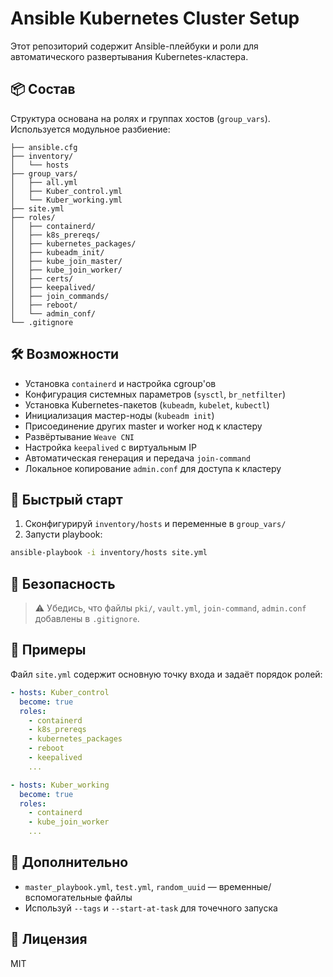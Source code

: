 # Ansible Kubernetes Cluster Setup

Этот репозиторий содержит Ansible-плейбуки и роли для автоматического развертывания Kubernetes-кластера.

## 📦 Состав

Структура основана на ролях и группах хостов (`group_vars`). Используется модульное разбиение:

```
├── ansible.cfg
├── inventory/
│   └── hosts
├── group_vars/
│   ├── all.yml
│   ├── Kuber_control.yml
│   └── Kuber_working.yml
├── site.yml
├── roles/
│   ├── containerd/
│   ├── k8s_prereqs/
│   ├── kubernetes_packages/
│   ├── kubeadm_init/
│   ├── kube_join_master/
│   ├── kube_join_worker/
│   ├── certs/
│   ├── keepalived/
│   ├── join_commands/
│   ├── reboot/
│   └── admin_conf/
└── .gitignore
```

## 🛠️ Возможности

* Установка `containerd` и настройка cgroup'ов
* Конфигурация системных параметров (`sysctl`, `br_netfilter`)
* Установка Kubernetes-пакетов (`kubeadm`, `kubelet`, `kubectl`)
* Инициализация мастер-ноды (`kubeadm init`)
* Присоединение других master и worker нод к кластеру
* Развёртывание `Weave CNI`
* Настройка `keepalived` с виртуальным IP
* Автоматическая генерация и передача `join-command`
* Локальное копирование `admin.conf` для доступа к кластеру

## 🚀 Быстрый старт

1. Сконфигурируй `inventory/hosts` и переменные в `group_vars/`
2. Запусти playbook:

```bash
ansible-playbook -i inventory/hosts site.yml
```

## 🔐 Безопасность

> ⚠️ Убедись, что файлы `pki/`, `vault.yml`, `join-command`, `admin.conf` добавлены в `.gitignore`.

## 📘 Примеры

Файл `site.yml` содержит основную точку входа и задаёт порядок ролей:

```yaml
- hosts: Kuber_control
  become: true
  roles:
    - containerd
    - k8s_prereqs
    - kubernetes_packages
    - reboot
    - keepalived
    ...

- hosts: Kuber_working
  become: true
  roles:
    - containerd
    - kube_join_worker
    ...
```

## 🧩 Дополнительно

* `master_playbook.yml`, `test.yml`, `random_uuid` — временные/вспомогательные файлы
* Используй `--tags` и `--start-at-task` для точечного запуска

## 📄 Лицензия

MIT

